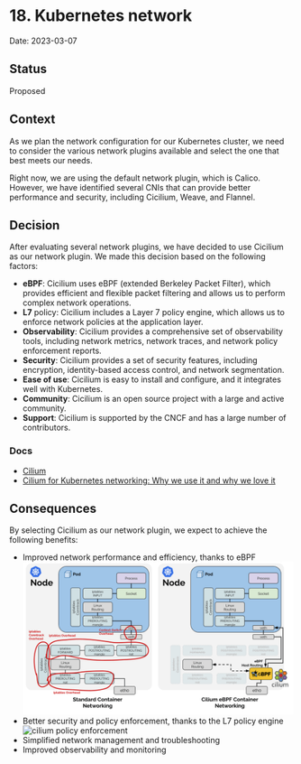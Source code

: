 # 18. Kubernetes network

Date: 2023-03-07

## Status

Proposed

## Context

As we plan the network configuration for our Kubernetes cluster, we need to consider the various network plugins 
available and select the one that best meets our needs.

Right now, we are using the default network plugin, which is Calico. However, we have identified several CNIs that can 
provide better performance and security, including Cicilium, Weave, and Flannel.

## Decision

After evaluating several network plugins, we have decided to use Cicilium as our network plugin. 
We made this decision based on the following factors:

- **eBPF**: Cicilium uses eBPF (extended Berkeley Packet Filter), which provides efficient and flexible packet filtering and 
  allows us to perform complex network operations.
- **L7** policy: Cicilium includes a Layer 7 policy engine, which allows us to enforce 
  network policies at the application layer.
- **Observability**: Cicilium provides a comprehensive set of observability tools, including 
  network metrics, network traces, and network policy enforcement reports.
- **Security**: Cicilium provides a set of security features, including encryption, 
  identity-based access control, and network segmentation.
- **Ease of use**: Cicilium is easy to install and configure, and it integrates well with 
  Kubernetes.
- **Community**: Cicilium is an open source project with a large and active community.
- **Support**: Cicilium is supported by the CNCF and has a large number of contributors.

### Docs

- [Cilium](https://cilium.io/)
- [Cilium for Kubernetes networking: Why we use it and why we love it](https://blog.palark.com/why-cilium-for-kubernetes-networking/)

## Consequences

By selecting Cicilium as our network plugin, we expect to achieve the following benefits:

- Improved network performance and efficiency, thanks to eBPF
![ebpf host routing diagram](./images/ADR-0018/ebpf-host-routing-diagram.png)
- Better security and policy enforcement, thanks to the L7 policy engine
![cilium policy enforcement](https://docs.cilium.io/en/latest/_images/cilium_bpf_endpoint.svg)
- Simplified network management and troubleshooting
- Improved observability and monitoring
